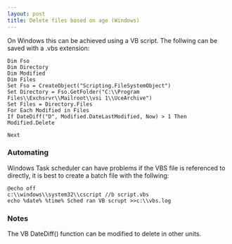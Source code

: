 ```yaml
---
layout: post 
title: Delete files based on age (Windows)
---
```


On Windows this can be achieved using a VB script. The follwing can be
saved with a .vbs extension:

    Dim Fso
    Dim Directory
    Dim Modified
    Dim Files
    Set Fso = CreateObject("Scripting.FileSystemObject")
    Set Directory = Fso.GetFolder("C:\\Program Files\\Exchsrvr\\Mailroot\\vsi 1\\UceArchive")
    Set Files = Directory.Files
    For Each Modified in Files
    If DateDiff("D", Modified.DateLastModified, Now) > 1 Then Modified.Delete

    Next

### Automating

Windows Task scheduler can have problems if the VBS file is referenced
to directly, it is best to create a batch file with the follwing:

    @echo off
    c:\\windows\\system32\\cscript //b script.vbs
    echo %date% %time% Sched ran VB scrupt >>c:\\vbs.log

### Notes

The VB DateDiff() function can be modified to delete in other units.
